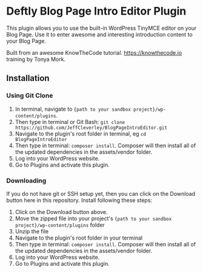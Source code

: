 # Deftly Blog Page Intro Editor Plugin

This plugin allows you to use the built-in WordPress TinyMCE editor on your Blog Page. Use it to enter awesome and interesting introduction content to your Blog Page. 

Built from an awesome KnowTheCode tutorial. https://knowthecode.io training by Tonya Mork.

## Installation

### Using Git Clone

1. In terminal, navigate to `{path to your sandbox project}/wp-content/plugins`.
2. Then type in terminal or Git Bash: `git clone https://github.com/JeffCleverley/BlogPageIntroEditor.git`
3. Navigate to the plugin's root folder in terminal, eg `cd BlogPageIntroEditor`
4. Then type in terminal: `composer install`. Composer will then install all of the updated dependencies in the assets/vendor folder.
5. Log into your WordPress website.
6. Go to Plugins and activate this plugin.


### Downloading

If you do not have git or SSH setup yet, then you can click on the Download button here in this repository.  Install following these steps:

1. Click on the Download button above.
2. Move the zipped file into your project's `{path to your sandbox project}/wp-content/plugins` folder
3. Unzip the file
4. Navigate to the plugin's root folder in your terminal
5. Then type in terminal: `composer install`. Composer will then install all of the updated dependencies in the assets/vendor folder.
6. Log into your WordPress website.
7. Go to Plugins and activate this plugin.
